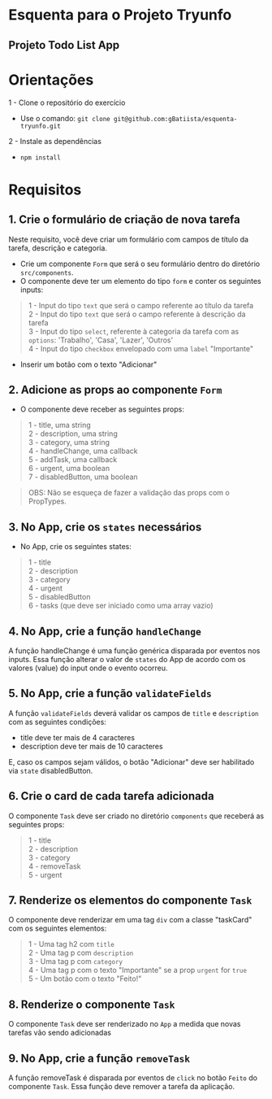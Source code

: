 # Esquenta para o Projeto Tryunfo #

## Projeto Todo List App ##


# Orientações # 
1 - Clone o repositório do exercício
- Use o comando: 
`
 git clone git@github.com:gBatiista/esquenta-tryunfo.git
`

2 - Instale as dependências
- `npm install`

# Requisitos #

## 1. Crie o formulário de criação de nova tarefa ##
Neste requisito, você deve criar um formulário com campos de título da tarefa, descrição e categoria.

- Crie um componente `Form` que será o seu formulário dentro  do diretório `src/components`.
- O componente deve ter um elemento do tipo `form` e conter os seguintes inputs:

> 1 - Input do tipo `text` que será o campo referente ao título da tarefa <br>
2 - Input do tipo `text` que será o campo referente à descrição da tarefa <br>
3 - Input do tipo `select`, referente à categoria da tarefa com as `options`: 'Trabalho', 'Casa', 'Lazer', 'Outros' <br>
4 - Input do tipo `checkbox` envelopado com uma `label` "Importante" <br>

- Inserir um botão com o texto "Adicionar"

## 2. Adicione as props ao componente `Form`
- O componente deve receber as seguintes props:
 > 1 - title, uma string<br>
   2 - description, uma string  <br>
   3 - category, uma string <br>
   4 - handleChange, uma callback <br>
   5 - addTask, uma callback <br>
   6 - urgent, uma boolean <br>
   7 - disabledButton, uma boolean <br>

> OBS: Não se esqueça de fazer a validação das props com o PropTypes.

## 3. No App, crie os `states` necessários
- No App, crie os seguintes states:
> 1 - title <br>
  2 - description <br>
  3 - category <br>
  4 - urgent <br>
  5 - disabledButton <br>
  6 - tasks (que deve ser iniciado como uma array vazio) <br> 

## 4. No App, crie a função `handleChange`
A função handleChange é uma função genérica disparada por eventos nos inputs. Essa função alterar o valor de `states` do App de acordo com os valores (value) do input onde o evento ocorreu.

## 5. No App, crie a função `validateFields`
A função `validateFields` deverá validar os campos de `title`  e `description` com as seguintes condições:
- title deve ter mais de 4 caracteres
- description deve ter mais de 10 caracteres

E, caso os campos sejam válidos, o botão "Adicionar" deve ser habilitado via `state` disabledButton.

## 6. Crie o card de cada tarefa adicionada
O componente `Task` deve ser criado no diretório `components` que receberá as seguintes props:
> 1 - title <br> 
2 - description <br> 
3 - category<br> 
4 - removeTask<br> 
5 - urgent<br> 

## 7. Renderize os elementos do componente `Task`
O componente deve renderizar em uma tag `div` com a classe "taskCard" com os seguintes elementos:
> 1 - Uma tag h2 com `title` <br> 
2 - Uma tag p com `description` <br> 
3 - Uma tag p  com `category`<br> 
4 - Uma tag p com o texto "Importante" se a prop `urgent` for `true`<br>
5 - Um botão com o texto "Feito!" <br>

## 8. Renderize o componente `Task`
O componente `Task` deve ser renderizado no `App` a medida que novas tarefas vão sendo adicionadas

## 9. No App, crie a função `removeTask`
A função removeTask é disparada por eventos de `click` no botão `Feito` do componente `Task`. Essa função deve remover a tarefa da aplicação.





